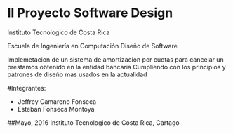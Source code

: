 # II Proyecto Software Design
Instituto Tecnologico de Costa Rica

Escuela de Ingeniería en Computación
Diseño de Software

Implemetacion de un sistema de amortizacion por cuotas para cancelar un prestamos obtenido en la entidad bancaria
Cumpliendo con los principios y patrones de diseño mas usados en la actualidad

#Integrantes:
- Jeffrey Camareno Fonseca
- Esteban Fonseca Montoya

##Mayo, 2016
Instituto Tecnologico de Costa Rica, Cartago
